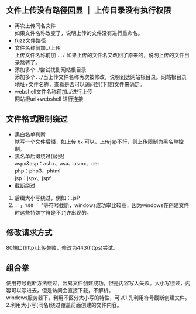 ## 文件上传没有路径回显 ｜ 上传目录没有执行权限
- 再次上传同名文件  
如果文件名称改变了，说明上传的文件没有进行重命名。
- fuzz文件路径  
- 文件名称前加../上传  
上传文件名称前加 `../` 如果上传的文件名又改回了原来的，说明上传的文件目录跳转了。
- 添加多个../尝试找到网站根目录  
添加多个`../`当上传文件名称再次被修改，说明到达网站根目录。网站根目录地址+文件名称，查看是否可以访问到(下载)文件来确定。
- webshell文件名称前加../进行上传  
网站根url+webshell 进行连接

## 文件格式限制绕过
- 黑白名单判断  
瞎写一个文件后缀，如上传 `tx` 可以，上传jsp不行，则上传限制为黑名单控制。  
- 黑名单后缀绕过(替换)  
aspx&asp：ashx、asa、asmx、cer  
php：php3、phtml  
jsp：jspx、jspf
- 截断绕过
1. 后缀大小写绕过，例如：.jsP
2. `: ; %00 ’ ^`等符号截断，windows成功率比较高，因为windows在创建文件时这些特殊字符是不允许出现的。

## 修改请求方式
80端口(http)上传失败，修改为443(https)尝试。

## 组合拳
使用符号截断方法绕过，容易文件创建成功，但是内容写入失败。大小写绕过，内容可以写进去，但是访问会直接下载，不解析。  
windows服务器下，利用不区分大小写的特性，可以1.先利用符号截断创建文件。2.利用大小写(同名)绕过覆盖前面创建的文件内容。